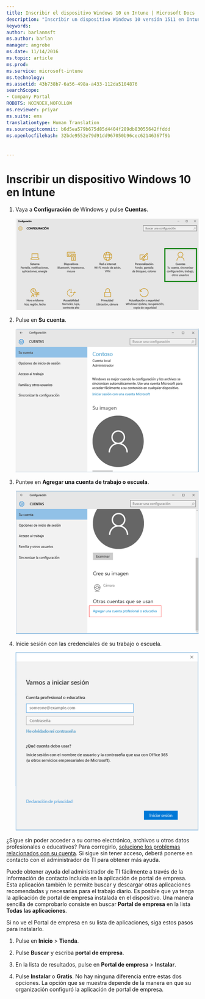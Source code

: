 ```yaml
---
title: Inscribir el dispositivo Windows 10 en Intune | Microsoft Docs
description: "Inscribir un dispositivo Windows 10 versión 1511 en Intune"
keywords: 
author: barlanmsft
ms.author: barlan
manager: angrobe
ms.date: 11/14/2016
ms.topic: article
ms.prod: 
ms.service: microsoft-intune
ms.technology: 
ms.assetid: 43b738b7-6a56-498a-a433-112da5104876
searchScope:
- Company Portal
ROBOTS: NOINDEX,NOFOLLOW
ms.reviewer: priyar
ms.suite: ems
translationtype: Human Translation
ms.sourcegitcommit: b6d5ea579b675d85d4404f289db83055642ffddd
ms.openlocfilehash: 32bde9552e79d91dd967050b96cec62146367f9b


---
```


# <a name="enroll-your-windows-10-device-in-intune"></a>Inscribir un dispositivo Windows 10 en Intune

1.  Vaya a **Configuración** de Windows y pulse **Cuentas**.

    ![Vaya a Configuración y a Cuentas](./media/W10-enroll-1-settings-accounts.png)

2.  Pulse en **Su cuenta**.

    ![Pulse su cuenta](./media/W10-enroll-2-accounts-your-account.png)

3.  Puntee en **Agregar una cuenta de trabajo o escuela**.

    ![Pulse Agregar una cuenta profesional o educativa](./media/w10-enroll-3-add-work-school-acct.png)

4.  Inicie sesión con las credenciales de su trabajo o escuela.

    ![sign-in](./media/W10-enroll-4-sign-in.png)

¿Sigue sin poder acceder a su correo electrónico, archivos u otros datos profesionales o educativos? Para corregirlo, [solucione los problemas relacionados con su cuenta](troubleshoot-your-windows-10-device-windows.md#troubleshooting-steps-to-follow-if-you-see-your-account). Si sigue sin tener acceso, deberá ponerse en contacto con el administrador de TI para obtener más ayuda.

Puede obtener ayuda del administrador de TI fácilmente a través de la información de contacto incluida en la aplicación de portal de empresa. Esta aplicación también le permite buscar y descargar otras aplicaciones recomendadas y necesarias para el trabajo diario. Es posible que ya tenga la aplicación de portal de empresa instalada en el dispositivo. Una manera sencilla de comprobarlo consiste en buscar __Portal de empresa__ en la lista __Todas las aplicaciones__.

Si no ve el Portal de empresa en su lista de aplicaciones, siga estos pasos para instalarlo.

1.  Pulse en **Inicio** &gt; **Tienda**.

2.  Pulse **Buscar** y escriba **portal de empresa**.

3.  En la lista de resultados, pulse en **Portal de empresa** &gt; **Instalar**.

4.  Pulse **Instalar** o **Gratis**. No hay ninguna diferencia entre estas dos opciones. La opción que se muestra depende de la manera en que su organización configuró la aplicación de portal de empresa.



<!--HONumber=Dec16_HO2-->


